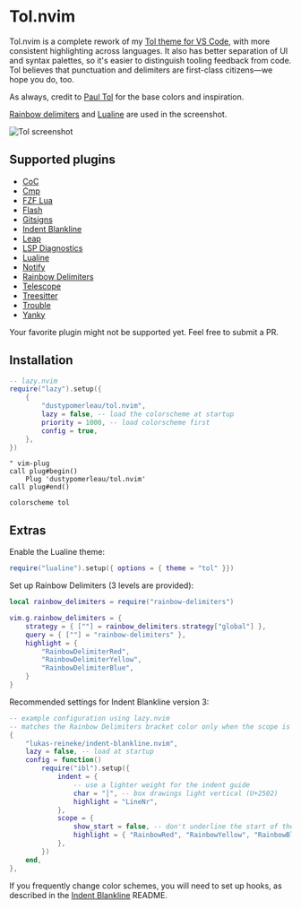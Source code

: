 # Tol.nvim

Tol.nvim is a complete rework of my [Tol theme for VS Code](https://github.com/dustypomerleau/tol), with more consistent highlighting across languages.
It also has better separation of UI and syntax palettes, so it's easier to distinguish tooling feedback from code.
Tol believes that punctuation and delimiters are first-class citizens—we hope you do, too.

As always, credit to [Paul Tol](https://personal.sron.nl/~pault/) for the base colors and inspiration.

[Rainbow delimiters][] and [Lualine][] are used in the screenshot.

![Tol screenshot](images/tol.png)

## Supported plugins

- [CoC][]
- [Cmp][]
- [FZF Lua][]
- [Flash][]
- [Gitsigns][]
- [Indent Blankline][]
- [Leap][]
- [LSP Diagnostics][]
- [Lualine][]
- [Notify][]
- [Rainbow Delimiters][]
- [Telescope][]
- [Treesitter][]
- [Trouble][]
- [Yanky][]

Your favorite plugin might not be supported yet. Feel free to submit a PR.

## Installation

```lua
-- lazy.nvim
require("lazy").setup({
    {
        "dustypomerleau/tol.nvim",
        lazy = false, -- load the colorscheme at startup
        priority = 1000, -- load colorscheme first
        config = true,
    },
})
```

```vim
" vim-plug
call plug#begin()
    Plug 'dustypomerleau/tol.nvim'
call plug#end()

colorscheme tol
```

## Extras

Enable the Lualine theme:

```lua
require("lualine").setup({ options = { theme = "tol" }})
```

Set up Rainbow Delimiters (3 levels are provided):

```lua
local rainbow_delimiters = require("rainbow-delimiters")

vim.g.rainbow_delimiters = {
    strategy = { [""] = rainbow_delimiters.strategy["global"] },
    query = { [""] = "rainbow-delimiters" },
    highlight = {
        "RainbowDelimiterRed",
        "RainbowDelimiterYellow",
        "RainbowDelimiterBlue",
    }
}
```

Recommended settings for Indent Blankline version 3:

```lua
-- example configuration using lazy.nvim
-- matches the Rainbow Delimiters bracket color only when the scope is active
{
    "lukas-reineke/indent-blankline.nvim",
    lazy = false, -- load at startup
    config = function()
        require("ibl").setup({
            indent = {
                -- use a lighter weight for the indent guide
                char = "│", -- box drawings light vertical (U+2502)
                highlight = "LineNr",
            },
            scope = {
                show_start = false, -- don't underline the start of the scope
                highlight = { "RainbowRed", "RainbowYellow", "RainbowBlue", },
            },
        })
    end,
},
```

If you frequently change color schemes, you will need to set up hooks, as described in the [Indent Blankline][] README.

[CoC]: https://github.com/neoclide/coc.nvim
[Cmp]: https://github.com/hrsh7th/nvim-cmp
[Flash]: https://github.com/folke/flash.nvim
[FZF Lua]: https://github.com/ibhagwan/fzf-lua
[Gitsigns]: https://github.com/lewis6991/gitsigns.nvim
[Indent Blankline]: https://github.com/lukas-reineke/indent-blankline.nvim
[Leap]: https://github.com/ggandor/leap.nvim
[LSP Diagnostics]: https://neovim.io/doc/user/lsp.html
[Lualine]: https://github.com/hoob3rt/lualine.nvim
[Notify]: https://github.com/rcarriga/nvim-notify
[Rainbow Delimiters]: https://github.com/HiPhish/rainbow-delimiters.nvim
[Telescope]: https://github.com/nvim-telescope/telescope.nvim
[Treesitter]: https://github.com/nvim-treesitter/nvim-treesitter
[Trouble]: https://github.com/folke/trouble.nvim
[Yanky]: https://github.com/gbprod/yanky.nvim
